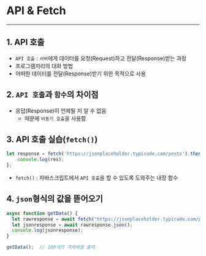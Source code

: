 # API & Fetch
---
## 1. API 호출
* `API 호출` : `서버`에게 데이터를 요청(Request)하고 전달(Response)받는 과정
* 프로그램끼리의 대화 방법
* 어떠한 데이터를 전달(Response)받기 위한 목적으로 사용

## 2. `API 호출`과 `함수`의 차이점
* 응답(Response)이 언제될 지 알 수 없음
  * 때문에 `비동기 호출`을 사용함
  
## 3. API 호출 실습(`fetch()`)
``` javascript
let response = fetch('https://jsonplaceholder.typicode.com/posts').then((res) => {
	console.log(res);
};
```
* `fetch()` : 자바스크립트에서 `API 호출`을 할 수 있도록 도와주는 내장 함수

## 4. `json`형식의 값을 뜯어오기
``` javascript
async function getData() {
  let rawresponse = await fetch("https://jsonplaceholder.typicode.com/posts");
  let jsonresponse = await rawresponse.json();
  console.log(jsonresponse);
}

getData();  // 100개의 객체배열 출력
```




